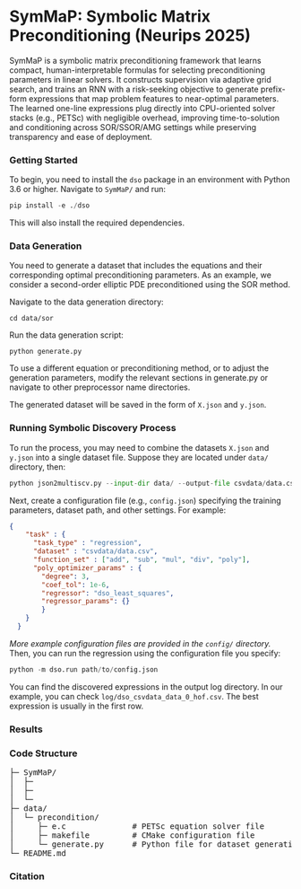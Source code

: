 # SymMaP: Symbolic Matrix Preconditioning (Neurips 2025)

SymMaP is a symbolic matrix preconditioning framework that learns compact, human-interpretable formulas for selecting preconditioning parameters in linear solvers. It constructs supervision via adaptive grid search, and trains an RNN with a risk-seeking objective to generate prefix-form expressions that map problem features to near-optimal parameters. The learned one-line expressions plug directly into CPU-oriented solver stacks (e.g., PETSc) with negligible overhead, improving time-to-solution and conditioning across SOR/SSOR/AMG settings while preserving transparency and ease of deployment.

### Getting Started

To begin, you need to install the ``dso`` package in an environment with Python 3.6 or higher. Navigate to ``SymMaP/`` and run:

```python
pip install -e ./dso
```

This will also install the required dependencies.

### Data Generation

You need to generate a dataset that includes the equations and their corresponding optimal preconditioning parameters. As an example, we consider a second-order elliptic PDE preconditioned using the SOR method.

Navigate to the data generation directory:

``cd data/sor``

Run the data generation script:

``python generate.py``

To use a different equation or preconditioning method, or to adjust the generation parameters, modify the relevant sections in generate.py or navigate to other preprocessor name directories.

The generated dataset will be saved in the form of ``X.json`` and ``y.json``.

### Running Symbolic Discovery Process

To run the process, you may need to combine the datasets ``X.json`` and ``y.json`` into a single dataset file. Suppose they are located under ``data/`` directory, then:

```python
python json2multiscv.py --input-dir data/ --output-file csvdata/data.csv
```

Next, create a configuration file (e.g., ``config.json``) specifying the training parameters, dataset path, and other settings. For example:

```json
{
    "task" : {
      "task_type" : "regression",
      "dataset" : "csvdata/data.csv",
      "function_set" : ["add", "sub", "mul", "div", "poly"],
      "poly_optimizer_params" : {
        "degree": 3,
        "coef_tol": 1e-6,
        "regressor": "dso_least_squares",
        "regressor_params": {}
        }
    }
  }
```

*More example configuration files are provided in the ``config/`` directory.* Then, you can run the regression using the configuration file you specify:

```python
python -m dso.run path/to/config.json
```

You can find the discovered expressions in the output log directory. In our example, you can check ``log/dso_csvdata_data_0_hof.csv``. The best expression is usually in the first row.




### Results



### Code Structure

<pre>
├─ SymMaP/
│  ├─ 
│  ├─ 
│  └─ 
├─ data/
│  └─ precondition/
│     ├─ e.c              # PETSc equation solver file
│     ├─ makefile         # CMake configuration file
│     └─ generate.py      # Python file for dataset generation
└─ README.md   
</pre>

### Citation

